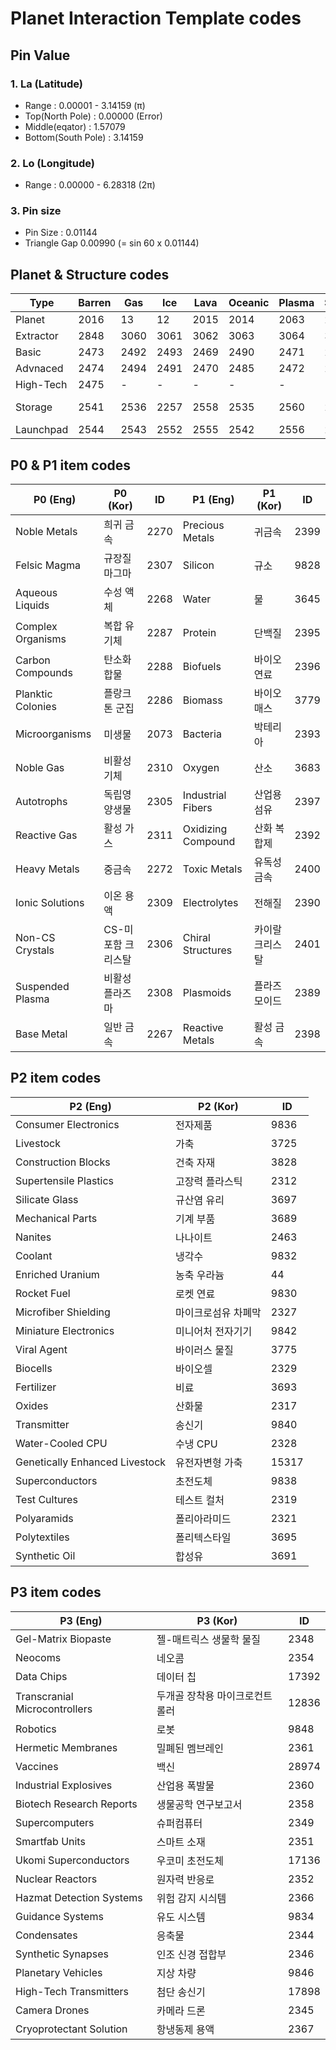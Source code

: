 # Planet Interaction Template codes

## Pin Value
### 1. La (Latitude)
 - Range : 0.00001 - 3.14159 (&pi;)
 - Top(North Pole) : 0.00000 (Error)
 - Middle(eqator) : 1.57079
 - Bottom(South Pole) : 3.14159
  
### 2. Lo (Longitude)
 - Range : 0.00000 - 6.28318 (2&pi;)

### 3. Pin size
 -  Pin Size : 0.01144
 -  Triangle Gap 0.00990 (= sin 60 x 0.01144)

## Planet & Structure codes
| Type      | Barren | Gas  | Ice  | Lava | Oceanic | Plasma | Storm | Temperate |
|-----------|--------|------|------|------|---------|--------|-------|-----------|
| Planet    | 2016   | 13   | 12   | 2015 | 2014    | 2063   | 2017  | 11        |
| Extractor | 2848   | 3060 | 3061 | 3062 | 3063    | 3064   | 3067  | 3068      |
| Basic     | 2473   | 2492 | 2493 | 2469 | 2490    | 2471   | 2483  | 2481      |
| Advnaced  | 2474   | 2494 | 2491 | 2470 | 2485    | 2472   | 2484  | 2480      |
| High-Tech | 2475   | -    | -    | -    | -       | -      | -     | 2482      |
| Storage   | 2541   | 2536 | 2257 | 2558 | 2535    | 2560   | 2561  | 2562, 3068 |
| Launchpad | 2544   | 2543 | 2552 | 2555 | 2542    | 2556   | 2557  | 2256      |

## P0 & P1 item codes
| P0 (Eng) | P0 (Kor) | ID |  P1 (Eng) | P1 (Kor) | ID | 
|-|-|-|-|-|-|
| Noble Metals | 희귀 금속 | 2270 | Precious Metals | 귀금속 | 2399 |
| Felsic Magma | 규장질 마그마 | 2307 | Silicon | 규소 | 9828 |
| Aqueous Liquids | 수성 액체 | 2268 | Water | 물 | 3645 |
| Complex Organisms | 복합 유기체 | 2287 | Protein | 단백질 | 2395 |
| Carbon Compounds | 탄소화합물 | 2288 | Biofuels | 바이오 연료 | 2396 |
| Planktic Colonies | 플랑크톤 군집 | 2286 | Biomass | 바이오매스 | 3779 |
| Microorganisms | 미생물 | 2073 | Bacteria | 박테리아 | 2393 |
| Noble Gas | 비활성 기체 | 2310 | Oxygen | 산소 | 3683 |
| Autotrophs | 독립영양생물 | 2305 | Industrial Fibers | 산업용 섬유 | 2397 |
| Reactive Gas | 활성 가스 | 2311 | Oxidizing Compound | 산화 복합제 | 2392 |
| Heavy Metals | 중금속 | 2272 | Toxic Metals | 유독성 금속 | 2400 |
| Ionic Solutions | 이온 용액 | 2309 | Electrolytes | 전해질 | 2390 |
| Non-CS Crystals | CS-미포함 크리스탈 | 2306 | Chiral Structures | 카이랄 크리스탈 | 2401 |
| Suspended Plasma | 비활성 플라즈마 | 2308 | Plasmoids | 플라즈모이드 | 2389 |
| Base Metal | 일반 금속 | 2267 | Reactive Metals | 활성 금속 | 2398 |

## P2 item codes
| P2 (Eng) | P2 (Kor) | ID |
|-|-|-|
| Consumer Electronics | 전자제품 | 9836 |
| Livestock | 가축 | 3725 |
| Construction Blocks | 건축 자재 | 3828 |
| Supertensile Plastics | 고장력 플라스틱 | 2312 |
| Silicate Glass | 규산염 유리 | 3697 |
| Mechanical Parts | 기계 부품 | 3689 |
| Nanites | 나나이트 | 2463 |
| Coolant | 냉각수 | 9832 |
| Enriched Uranium | 농축 우라늄 | 44 |
| Rocket Fuel | 로켓 연료 | 9830 |
| Microfiber Shielding | 마이크로섬유 차폐막 | 2327 |
| Miniature Electronics | 미니어처 전자기기 | 9842 |
| Viral Agent | 바이러스 물질 | 3775 |
| Biocells | 바이오셀 | 2329 |
| Fertilizer | 비료 | 3693 |
| Oxides | 산화물 | 2317| 
| Transmitter | 송신기 | 9840 |
| Water-Cooled CPU | 수냉 CPU |2328|
| Genetically Enhanced Livestock | 유전자변형 가축 | 15317 |
| Superconductors | 초전도체 | 9838 | 
| Test Cultures | 테스트 컬처 | 2319 |
| Polyaramids | 폴리아라미드 | 2321 | 
| Polytextiles | 폴리텍스타일 | 3695 |
| Synthetic Oil | 합성유 | 3691 | 

## P3 item codes
| P3 (Eng) | P3 (Kor) | ID |
|-|-|-|
| Gel-Matrix Biopaste | 젤-매트릭스 생물학 물질 | 2348 |
| Neocoms | 네오콤 | 2354 |
| Data Chips |	데이터 칩 | 17392 |
| Transcranial Microcontrollers | 두개골 장착용 마이크로컨트롤러 | 12836 |
| Robotics | 로봇 | 9848 |
| Hermetic Membranes | 밀폐된 멤브레인 | 2361 |
| Vaccines | 백신 | 28974 |
| Industrial Explosives	| 산업용 폭발물 | 2360 |
| Biotech Research Reports | 생물공학 연구보고서 | 2358 |
| Supercomputers | 슈퍼컴퓨터 | 2349 |
| Smartfab Units | 스마트 소재 | 2351 |
| Ukomi Superconductors | 우코미 초전도체 | 17136 |
| Nuclear Reactors | 원자력 반응로 | 2352 |
| Hazmat Detection Systems | 위험 감지 시싀템 | 2366 |
| Guidance Systems | 유도 시스템 | 9834 |
| Condensates | 응축물 | 2344 |
| Synthetic Synapses | 인조 신경 접합부 | 2346 |
| Planetary Vehicles | 지상 차량 | 9846 |
| High-Tech Transmitters | 첨단 송신기 | 17898 |
| Camera Drones | 카메라 드론 | 2345 |
| Cryoprotectant Solution | 항냉동제 용액 | 2367 |
